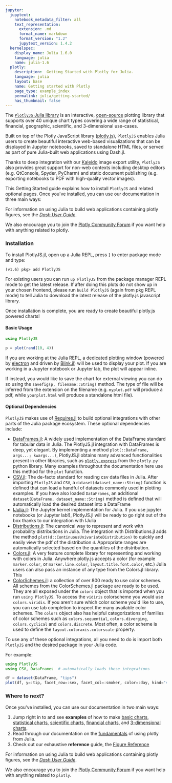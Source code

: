 ```yaml
---
jupyter:
  jupytext:
    notebook_metadata_filter: all
    text_representation:
      extension: .md
      format_name: markdown
      format_version: "1.2"
      jupytext_version: 1.4.2
  kernelspec:
    display_name: Julia 1.6.0
    language: julia
    name: julia-1.6
  plotly:
    description:  Getting Started with Plotly for Julia.
    language: julia
    layout: base
    name: Getting started with Plotly
    page_type: example_index
    permalink: julia/getting-started/
    has_thumbnail: false
---
```


The [`PlotlyJS` Julia library](/julia/) is an interactive,
[open-source](/julia#is-plotly-free) plotting library that supports over 40
unique chart types covering a wide range of statistical, financial, geographic,
scientific, and 3-dimensional use-cases.
 
Built on top of the Plotly JavaScript library
([plotly.js](https://plotly.com/javascript/)), `PlotlyJS` enables Julia users to
create beautiful interactive web-based visualizations that can be displayed in
Jupyter notebooks, saved to standalone HTML files, or served as part of pure
Julia-built web applications using Dash.jl. 

Thanks to deep integration with our
[Kaleido](https://medium.com/plotly/introducing-kaleido-b03c4b7b1d81) image
export utility, `PlotlyJS` also provides great support for non-web contexts
including desktop editors (e.g. QtConsole, Spyder, PyCharm) and static document
publishing (e.g. exporting notebooks to PDF with high-quality vector images).

This Getting Started guide explains how to install `PlotlyJS` and related optional
pages. Once you've installed, you can use our documentation in three main ways:

For information on using Julia to build web applications containing plotly
figures, see the [_Dash User Guide_](https://dash-julia.plotly.com/).

We also encourage you to join the [Plotly Community
Forum](http://community.plotly.com/) if you want help with anything related to
plotly.

### Installation

To install PlotlyJS.jl, open up a Julia REPL, press `]` to enter package mode
and type:

```
(v1.6) pkg> add PlotlyJS
```

For existing users you can run `up PlotlyJS` from the package manager REPL mode to get
the latest release. If after doing this plots do not show up in your chosen
frontend, please run `build PlotlyJS` (again from pkg REPL mode) to tell Julia
to download the latest release of the plotly.js javascript library.

Once installation is complete, you are ready to create beautiful plotly.js
powered charts!

#### Basic Usage

```julia
using PlotlyJS

p = plot(rand(10, 4))
```

If you are working at the Julia REPL, a dedicated plotting window (powered by
[electron](https://www.electronjs.org/) and driven by
[Blink.jl](https://juliagizmos.github.io/Blink.jl/latest/)) will be used to
display your plot. If you are working in a Jupyter notebook or Jupyter lab, the
plot will appear inline.

If instead, you would like to save the chart for external viewing you can do so
using the `savefig(p, filename::String)` method. The type of file will be
inferred from the extension on the filename (e.g. `myplot.pdf` will produce a
pdf, while `yourplot.html` will produce a standalone html file).

#### Optional Dependencies

`PlotlyJS` makes use of
[Requires.jl](https://github.com/JuliaPackaging/Requires.jl) to build
optional integrations with other parts of the Julia package ecosystem. These
optional dependencies include:

- [DataFrames.jl](https://github.com/JuliaData/DataFrames.jl): A widely used
  implementation of the DataFrame standard for tabular data in Julia. The
  PlotlyJS.jl integration with DataFrames is deep, yet elegant. By implementing
  a method `plot(::DataFrame, args...; kwargs...)`, PlotlyJS.jl obtains many
  advanced functionalities present in other libraries, such as
  [`plotly.express`](https://plotly.com/julia#plotly-express/) from the
  `plotly.py` python library. Many examples throughout the documentation here
  use this method for the `plot` function.
- [CSV.jl](https://juliadata.github.io/CSV.jl/stable/): The de-facto standard
  for reading csv data files in Julia. After importing `PlotlyJS` and `CSV`, a
  `dataset(dataset_name::String)` function is defined that can load a handful of
  datasets commonly used in plotting examples. If you have also loaded
  `DataFrames`, an additional `dataset(DataFrame, dataset_name::String)` method
  is defined that will automatically load the desired dataset into a DataFrame
- [IJulia.jl](https://github.com/JuliaLang/IJulia.jl): The Jupyter kernel
  implementation for Julia. If you use jupyter notebooks (or Jupyter lab!),
  PlotlyJS.jl will be ready to go right out of the box thanks to our integration
  with IJulia
- [Distributions.jl](https://juliastats.org/Distributions.jl/stable/): The
  canonical way to represent and work with probability distributions in Julia.
  The integration with Distributions.jl adds the method
  `plot(d::ContinuousUnivariateDistribution)` to quickly and easily view the pdf
  of the distribution `d`. Appropriate ranges are automatically selected based
  on the quantiles of the distribution.
- [Colors.jl](https://juliagraphics.github.io/Colors.jl/stable/): A very feature
  complete library for representing and working with colors in Julia. Anywhere
  plotly.js accepts a color (for example `marker.color`, or `marker.line.color`,
  `layout.title.font.color`, etc.) Julia users can also pass an instance of any
  type from the Colors.jl library. This 
- [ColorSchemes.jl](https://juliagraphics.github.io/ColorSchemes.jl/stable/): a
  collection of over 800 ready to use color schemes. All schemes from the
  ColorSchemes.jl package are ready to be used. They are all exposed under the
  `colors` object that is imported when you run `using PlotlyJS`. To access the
  `vidiris` colorscheme you would use `colors.viridis`. If you aren't sure which
  color scheme you'd like to use, you can use tab completion to inspect the many
  available color schemes. The `colors` object also has helpful categorizations
  of families of color schemes such as `colors.sequential`, `colors.diverging`,
  `colors.cyclical` and `colors.discrete`. Most often, a color scheme is used to
  define the `layout.coloraxis.colorscale` property.
  
To use any of these optional integrations, all you need to do is import both
`PlotlyJS` and the desired package in your Julia code.

For example:

```julia
using PlotlyJS
using CSV, DataFrames  # automatically loads these integrations

df = dataset(DataFrame, "tips")
plot(df, y=:tip, facet_row=:sex, facet_col=:smoker, color=:day, kind="violin")
```

### Where to next?

Once you've installed, you can use our documentation in two main ways:

1. Jump right in to and see **examples** of how to make [basic
   charts](/julia#basic-charts/), [statistical
   charts](/julia#statistical-charts/), [scientific
   charts](/julia#scientific-charts/), [financial
   charts](/julia#financial-charts/), and [3-dimensional
   charts](/julia#3d-charts/).
2. Read through our documentation on the [fundamentals](/julia#fundamentals) of
   using plotly from Julia.
3. Check out our exhaustive **reference** guide, the [Figure
   Reference](/julia/reference)

For information on using Julia to build web applications containing plotly
figures, see the [_Dash User Guide_](https://dash-julia.plotly.com/).

We also encourage you to join the [Plotly Community
Forum](http://community.plotly.com/) if you want help with anything related to
`plotly`.
